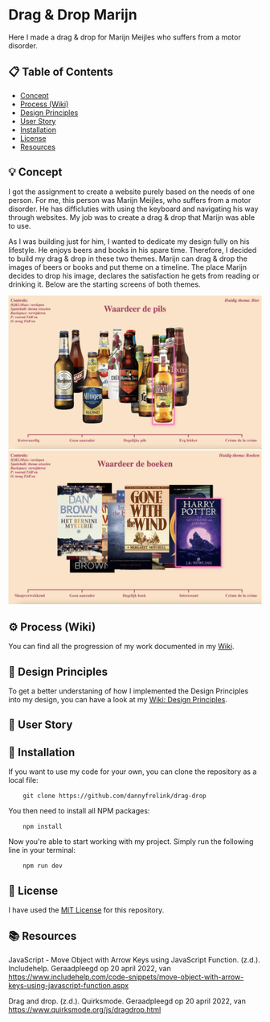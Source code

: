 # Drag & Drop Marijn

Here I made a drag & drop for Marijn Meijles who suffers from a motor disorder.

## 📋 Table of Contents

* [Concept](https://github.com/dannyfrelink/drag-drop#-concept)
* [Process (Wiki)](https://github.com/dannyfrelink/drag-drop#%EF%B8%8F-process-wiki)
* [Design Principles]()
* [User Story]()
* [Installation](https://github.com/dannyfrelink/drag-drop#-installation)
* [License](https://github.com/dannyfrelink/drag-drop#-license)
* [Resources](https://github.com/dannyfrelink/drag-drop#-resources)

## 💡 Concept

I got the assignment to create a website purely based on the needs of one person. For me, this person was Marijn Meijles, who suffers from a motor disorder. He has difficluties with using the keyboard and navigating his way through websites. My job was to create a drag & drop that Marijn was able to use.

As I was building just for him, I wanted to dedicate my design fully on his lifestyle. He enjoys beers and books in his spare time. Therefore, I decided to build my drag & drop in these two themes. Marijn can drag & drop the images of beers or books and put theme on a timeline. The place Marijn decides to drop his image, declares the satisfaction he gets from reading or drinking it. Below are the starting screens of both themes.

![Beer theme](https://github.com/dannyfrelink/drag-drop/blob/main/public/images/readme/final-product-beer.png)
![Book theme](https://github.com/dannyfrelink/drag-drop/blob/main/public/images/readme/final-product-book.png)

## ⚙️ Process (Wiki)

You can find all the progression of my work documented in my [Wiki](https://github.com/dannyfrelink/drag-drop/wiki/Proces).

## 💎 Design Principles

To get a better understaning of how I implemented the Design Principles into my design, you can have a look at my [Wiki: Design Principles](https://github.com/dannyfrelink/drag-drop/wiki/Design-Principles).

## 👨 User Story

## 🔧 Installation

If you want to use my code for your own, you can clone the repository as a local file:

```
    git clone https://github.com/dannyfrelink/drag-drop
```

You then need to install all NPM packages:

```
    npm install
```

Now you're able to start working with my project. Simply run the following line in your terminal:

```
    npm run dev
```

## 📄 License

I have used the [MIT License](https://github.com/dannyfrelink/drag-drop/blob/main/LICENSE) for this repository.

## 📚 Resources

JavaScript - Move Object with Arrow Keys using JavaScript Function. (z.d.). Includehelp. Geraadpleegd op 20 april 2022, van https://www.includehelp.com/code-snippets/move-object-with-arrow-keys-using-javascript-function.aspx

Drag and drop. (z.d.). Quirksmode. Geraadpleegd op 20 april 2022, van https://www.quirksmode.org/js/dragdrop.html